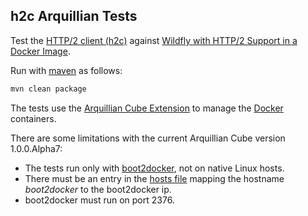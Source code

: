 h2c Arquillian Tests
--------------------

Test the [HTTP/2 client (h2c)](https://github.com/fstab/h2c) against
[Wildfly with HTTP/2 Support in a Docker Image](https://github.com/fstab/docker-wildfly-http2).

Run with [maven](https://maven.apache.org/) as follows:

```bash
mvn clean package
```

The tests use the [Arquillian Cube Extension](https://github.com/arquillian/arquillian-cube/)
to manage the [Docker](https://www.docker.com) containers.

There are some limitations with the current Arquillian Cube version 1.0.0.Alpha7:

  * The tests run only with [boot2docker](http://boot2docker.io), not on native Linux hosts.
  * There must be an entry in the [hosts file](https://en.wikipedia.org/wiki/Hosts_(file))
    mapping the hostname _boot2docker_ to the boot2docker ip.
  * boot2docker must run on port 2376.
